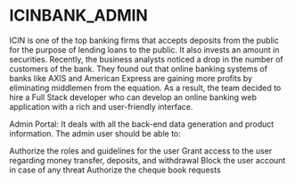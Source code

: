# ICINBANK_ADMIN
ICIN is one of the top banking firms that accepts deposits from the public for the purpose of lending loans to the public. It also invests an amount in securities. Recently, the business analysts noticed a drop in the number of customers of the bank. They found out that online banking systems of banks like AXIS and American Express are gaining more profits by eliminating middlemen from the equation. As a result, the team decided to hire a Full Stack developer who can develop an online banking web application with a rich and user-friendly interface.

Admin Portal:
It deals with all the back-end data generation and product information. The admin user should be able to:

Authorize the roles and guidelines for the user
Grant access to the user regarding money transfer, deposits, and withdrawal
Block the user account in case of any threat
Authorize the cheque book requests
